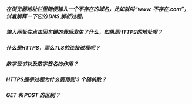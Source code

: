 ##### 在浏览器地址栏里随便输入一个不存在的域名，比如就叫“www. 不存在.com”，试着解释一下它的 DNS 解析过程。
##### 输入网址在点击回车键的背后发生了什么，如果是HTTPS的地址呢？

##### 什么是HTTPS，那么TLS的连接过程呢？

##### 数字证书以及数字签名的作用？

##### HTTPS握手过程为什么要用到 3 个随机数？

##### GET 和 POST 的区别？

